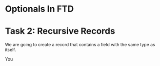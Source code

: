 # Optionals In FTD


# Task 2: Recursive Records

We are going to create a record that contains a field with the same type as
itself.

You
